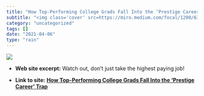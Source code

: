 ```yaml
---
title: "How Top-Performing College Grads Fall Into the ‘Prestige Career’ Trap"
subtitle: "<img class='cover' src=https://miro.medium.com/focal/1200/632/47/48/1*UdjymGt7Vx7RDxZH2DKWMA.jpeg>"
category: "uncategorized"
tags: []
date: "2021-04-06"
type: "rain"
---
```

<img class="cover" src=https://miro.medium.com/focal/1200/632/47/48/1*UdjymGt7Vx7RDxZH2DKWMA.jpeg>



* **Web site excerpt:** Watch out, don’t just take the highest paying job!

* **Link to site:** **[How Top-Performing College Grads Fall Into the ‘Prestige Career’ Trap](https://medium.com/s/story/a-culture-of-prestige-98c8671ceade)**